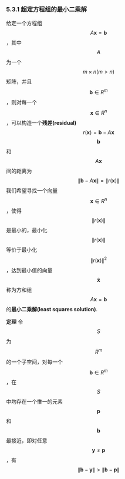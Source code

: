 ### 5.3.1 超定方程组的最小二乘解

给定一个方程组$$A\boldsymbol{x} = \boldsymbol{b}$$，其中$$A$$为一个$$m\times n(m \gt n)$$矩阵，并且$$\boldsymbol{b} \in R^m$$，则对每一个$$\boldsymbol{x} \in R^n$$，可以构造一个**残差(residual)**
$$
r(\boldsymbol{x}) = \boldsymbol{b} - A\boldsymbol{x}
$$$$\boldsymbol{b}$$和$$A\boldsymbol{x}$$间的距离为
$$
\|\boldsymbol{b} - A\boldsymbol{x}\| = \|r(\boldsymbol{x})\|
$$我们希望寻找一个向量$$\boldsymbol{x} \in R^n$$，使得$$\|r(\boldsymbol{x})\|$$是最小的，最小化$$\|r(\boldsymbol{x})\|$$等价于最小化$$\|r(\boldsymbol{x})\|^2$$，达到最小值的向量$$\boldsymbol{\widehat{x}}$$称为方和组$$A\boldsymbol{x} = \boldsymbol{b}$$的**最小二乘解(least squares solution)**.


**定理** 令$$S$$为$$R^m$$的一个子空间，对每一个$$\boldsymbol{b} \in R^m$$，在$$S$$中均存在一个惟一的元素$$\boldsymbol{p}$$和$$\boldsymbol{b}$$最接近，即对任意$$\boldsymbol{y} \neq \boldsymbol{p}$$，有
$$
\|\boldsymbol{b} - \boldsymbol{y}\| \gt \|\boldsymbol{b} - \boldsymbol{p}\|
$$

